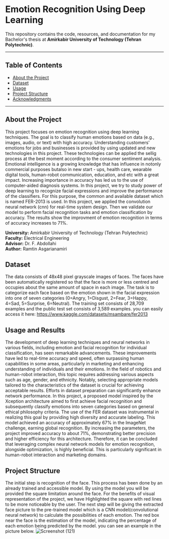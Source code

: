 # Emotion Recognition Using Deep Learning

This repository contains the code, resources, and documentation for my Bachelor's thesis at **Amirkabir University of Technology (Tehran Polytechnic)**.

---

## **Table of Contents**
- [About the Project](#about-the-project)
- [Dataset](#dataset)
- [Usage](#usage)
- [Project Structure](#project-structure)
- [Acknowledgments](#acknowledgments)

---

## **About the Project**
This project focuses on emotion recognition using deep learning techniques. The goal is to classify human emotions based on data (e.g., images, audio, or text) with high accuracy.
     Understanding customers' emotions for jobs and businesses is provided by using updated and new technologies in this project. These technologies can be applied the sellig process at the best moment according to the consumer sentiment analysis. Emotional intelligence is a growing knowledge that has influence in notonly commercial purposes butalso in new start - ups, health care, wearable digital tools, human-robot communication, education, and  etc with a great impact.
Increasing importance in accuracy has led us to the use of computer-aided diagnosis systems. In this project, we try to study power of deep learning to recognize facial expressions and improve the performance of the classifiers. For this purpose, the common and available dataset which is named FER-2013 is used.
In this project, we applied the convolution neural network (cnn) for real-time system design. Then we validate   our model to perform facial recognition tasks and emotion classification by accuracy. The results show the improvment of emotion recognition in terms of accuracy increases to 71%.

**University:** Amirkabir University of Technology (Tehran Polytechnic)  
**Faculty:** Electrical Engineering  
**Advisor:** Dr. F. Abdollahi  
**Author:** Ramtin Asgarianamiri  
## **Dataset**
The data consists of 48x48 pixel grayscale images of faces. The faces have been automatically registered so that the face is more or less centred and occupies about the same amount of space in each image.
The task is to categorize each face based on the emotion shown in the facial expression into one of seven categories (0=Angry, 1=Disgust, 2=Fear, 3=Happy, 4=Sad, 5=Surprise, 6=Neutral). The training set consists of 28,709 examples and the public test set consists of 3,589 examples.
you can easily access it here: https://www.kaggle.com/datasets/msambare/fer2013
## **Usage and Results**
The development of deep learning techniques and neural networks in various fields, including emotion and facial recognition for individual classification, has seen remarkable advancements. These improvements have led to real-time accuracy and speed, often surpassing human capabilities in some areas, particularly in marketing and enhancing understanding of individuals and their emotions.
In the field of robotics and human-robot interaction, this topic requires addressing various aspects such as age, gender, and ethnicity. Notably, selecting appropriate models tailored to the characteristics of the dataset is crucial for achieving acceptable results. Efforts in dataset preparation can significantly enhance network performance.
In this project, a proposed model inspired by the Xception architecture aimed to first achieve facial recognition and subsequently classify emotions into seven categories based on general ethical philosophy criteria. The use of the FER dataset was instrumental in realizing this goal by providing high diversity and accurate labeling.
This model achieved an accuracy of approximately 67% in the ImageNet challenge, earning global recognition. By increasing the parameters, the project improved accuracy to about 71%, demonstrating better precision and higher efficiency for this architecture.
Therefore, it can be concluded that leveraging complex neural network models for emotion recognition, alongside optimization, is highly beneficial. This is particularly significant in human-robot interaction and marketing domains.

## **Project Structure**

The initial step is recognition of the face. This process has been done by an already trained and accessible model. By using the model you will be provided the square limitation around the face. For the benefits of visual representation of the project, we have Highlighted the square with red lines to be more noticeable by the user. The next step will be giving the extracted face picture to the pre-trained model which is a CNN model(convolutional neural network) to calculate the possibilities of each emotion. 
The red box near the face is the estimation of the model, indicating the percentage of each emotion being predicted by the model.
you can see an example in the picture below.
![Screenshot (121)](https://github.com/user-attachments/assets/3e1f82bf-35d5-4ae1-b2d9-27ee7f9c9467)


